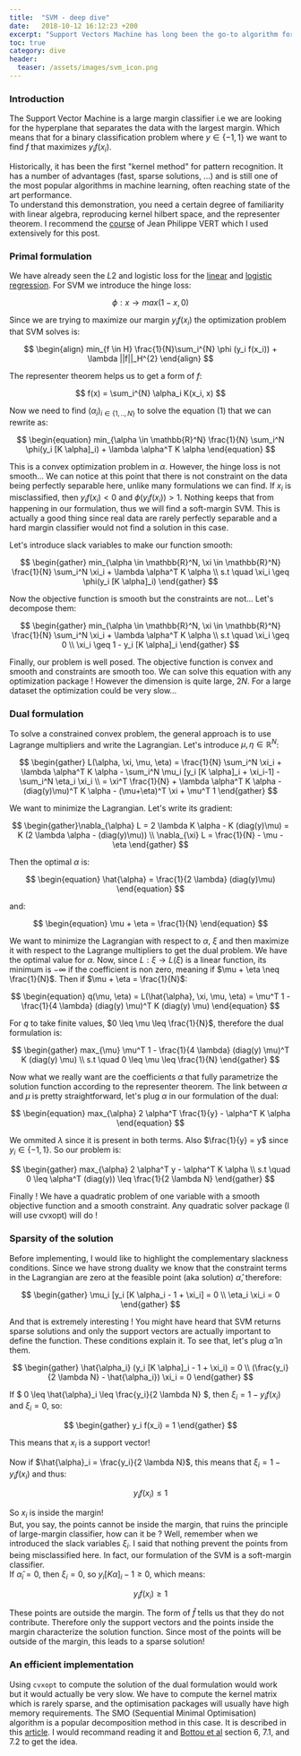 ```yaml
---
title:  "SVM - deep dive"
date:   2018-10-12 16:12:23 +200
excerpt: "Support Vectors Machine has long been the go-to algorithm for machine learning. Deep dive into the remarkable power of this classifier."
toc: true
category: dive
header:
  teaser: /assets/images/svm_icon.png
---
```


### Introduction

The Support Vector Machine is a large margin classifier i.e we are looking for the hyperplane that separates the data with the largest margin. Which means that for a binary classification problem where $y \in \{-1,1\}$ we want to find $f$ that maximizes $y_i f(x_i)$.     
      
Historically, it has been the first "kernel method" for pattern recognition. It has a number of advantages (fast, sparse solutions, ...) and is still one of the most popular algorithms in machine learning, often reaching state of the art performance.     
To understand this demonstration, you need a certain degree of familiarity with linear algebra, reproducing kernel hilbert space, and the representer theorem. I recommend the [course](http://members.cbio.mines-paristech.fr/~jvert/svn/kernelcourse/slides/master2017/master2017.pdf) of Jean Philippe VERT which I used extensively for this post.
       
### Primal formulation
        
We have already seen the $L2$ and logistic loss for the [linear](./2018-09-05-linear-regression-deep-dive.md) and [logistic regression](./2018-09-28-logistic-regression-deep-dive.md). For SVM we introduce the hinge loss:     
      
$$
\phi : x \rightarrow max(1-x,0)
$$
       
Since we are trying to maximize our margin $y_i f(x_i)$ the optimization problem that SVM solves is:
           
$$
\begin{align}
min_{f \in H} \frac{1}{N}\sum_i^{N} \phi (y_i f(x_i)) + \lambda ||f||_H^{2}
\end{align}
$$
     
The representer theorem helps us to get a form of $f$:     
      
$$
f(x) = \sum_i^{N} \alpha_i K(x_i, x)
$$
     
Now we need to find $(\alpha_i)_{i \in \{1,..,N\}}$ to solve the equation (1) that we can rewrite as:     
       
$$
\begin{equation}
min_{\alpha \in \mathbb{R}^N} \frac{1}{N} \sum_i^N \phi(y_i [K \alpha]_i) + \lambda \alpha^T K \alpha
\end{equation}
$$
          
This is a convex optimization problem in $\alpha$. However, the hinge loss is not smooth...
We can notice at this point that there is not constraint on the data being perfectly separable here, unlike many formulations we can find. If $x_i$ is misclassified, then $y_i f(x_i) < 0$ and $\phi(y_i f(x_i)) > 1$. Nothing keeps that from happening in our formulation, thus we will find a soft-margin SVM. This is actually a good thing since real data are rarely perfectly separable and a hard margin classifier would not find a solution in this case.       
          
Let's introduce slack variables to make our function smooth:     
      
$$
\begin{gather}
min_{\alpha \in \mathbb{R}^N, \xi \in \mathbb{R}^N} \frac{1}{N} \sum_i^N \xi_i + \lambda \alpha^T K \alpha   \\
s.t \quad \xi_i \geq \phi(y_i [K \alpha]_i)
\end{gather}
$$

Now the objective function is smooth but the constraints are not... Let's decompose them:     
     
$$
\begin{gather}
min_{\alpha \in \mathbb{R}^N, \xi \in \mathbb{R}^N} \frac{1}{N} \sum_i^N \xi_i + \lambda \alpha^T K  \alpha     \\
s.t \quad \xi_i \geq 0   \\
\xi_i \geq 1 - y_i [K \alpha]_i
\end{gather}
$$

Finally, our problem is well posed. The objective function is convex and smooth and constraints are smooth too. We can solve this equation with any optimization package !
However the dimension is quite large, $2N$. For a large dataset the optimization could be very slow...

### Dual formulation

To solve a constrained convex problem, the general approach is to use Lagrange multipliers and write the Lagrangian. Let's introduce $\mu, \eta \in \mathbb{R}^N$:     
      
$$
\begin{gather}
L(\alpha, \xi, \mu, \eta) = \frac{1}{N} \sum_i^N \xi_i + \lambda \alpha^T K \alpha - \sum_i^N \mu_i [y_i [K \alpha]_i + \xi_i-1] - \sum_i^N \eta_i \xi_i     \\
= \xi^T \frac{1}{N} + \lambda \alpha^T K \alpha - (diag(y)\mu)^T K \alpha - (\mu+\eta)^T \xi + \mu^T 1
\end{gather}
$$      
        
We want to minimize the Lagrangian. Let's write its gradient:     
      
$$
\begin{gather}\nabla_{\alpha} L = 2 \lambda K \alpha - K (diag(y)\mu) = K (2 \lambda \alpha - (diag(y)\mu))   \\
\nabla_{\xi} L = \frac{1}{N} - \mu - \eta
\end{gather}
$$    
        
Then the optimal $\alpha$ is:     
      
$$
\begin{equation}
\hat{\alpha} = \frac{1}{2 \lambda} (diag(y)\mu)
\end{equation}
$$     
      
and:     
       
$$
\begin{equation}
\mu + \eta = \frac{1}{N}
\end{equation}
$$     
           
We want to minimize the Lagrangian with respect to $\alpha$, $\xi$ and then maximize it with respect to the Lagrange multipliers to get the dual problem. We have the optimal value for $\alpha$. Now, since $L: \xi \rightarrow L(\xi)$ is a linear function, its minimum is $-\infty$ if the coefficient is non zero, meaning if $\mu + \eta \neq \frac{1}{N}$. Then if $\mu + \eta = \frac{1}{N}$:         
          
$$
\begin{equation}
q(\mu, \eta) = L(\hat{\alpha}, \xi, \mu, \eta) = \mu^T 1 - \frac{1}{4 \lambda} (diag(y) \mu)^T K (diag(y) \mu)
\end{equation}
$$       
         
For $q$ to take finite values, $0 \leq \mu \leq \frac{1}{N}$, therefore the dual formulation is:     
      
$$
\begin{gather}
max_{\mu} \mu^T 1 - \frac{1}{4 \lambda} (diag(y) \mu)^T K (diag(y) \mu)     \\
s.t \quad 0 \leq \mu \leq \frac{1}{N}
\end{gather}
$$    
              
Now what we really want are the coefficients $\alpha$ that fully parametrize the solution function according to the representer theorem. The link between $\alpha$ and $\mu$ is pretty straightforward, let's plug $\alpha$ in our formulation of the dual:       
       
$$
\begin{equation}
max_{\alpha} 2 \alpha^T \frac{1}{y} - \alpha^T K \alpha
\end{equation}
$$        
         
We ommited $\lambda$ since it is present in both terms. Also $\frac{1}{y} = y$ since $y_i \in \{-1, 1\}$. So our problem is:          
         
$$
\begin{gather}
max_{\alpha} 2 \alpha^T y - \alpha^T K \alpha     \\
s.t \quad 0 \leq \alpha^T (diag(y)) \leq \frac{1}{2 \lambda N}
\end{gather}
$$       
          
Finally ! We have a quadratic problem of one variable with a smooth objective function and a smooth constraint. Any quadratic solver package (I will use cvxopt) will do !

### Sparsity of the solution

Before implementing, I would like to highlight the complementary slackness conditions. Since we have strong duality we know that the constraint terms in the Lagrangian are zero at the feasible point (aka solution) $\hat{\alpha}$, therefore:     

$$
\begin{gather}
\mu_i [y_i [K \alpha_i - 1 + \xi_i] = 0    \\
\eta_i \xi_i = 0
\end{gather}
$$     
         
And that is extremely interesting ! You might have heard that SVM returns sparse solutions and only the support vectors are actually important to define the function. These conditions explain it. To see that, let's plug $\hat{\alpha}$ in them.       
         
$$
\begin{gather}
\hat{\alpha_i} (y_i [K \alpha]_i - 1 + \xi_i) = 0      \\
(\frac{y_i}{2 \lambda N} - \hat{\alpha_i}) \xi_i = 0
\end{gather}
$$        
          
If $ 0 \leq \hat{\alpha}_i \leq \frac{y_i}{2 \lambda N} $, then $\xi_i = 1 - y_i f(x_i)$ and $\xi_i = 0$, so:      
       
$$
\begin{gather}
y_i f(x_i) = 1
\end{gather}
$$      
          
This means that $x_i$ is a support vector!       
          
Now if $\hat{\alpha}_i = \frac{y_i}{2 \lambda N}$, this means that $\xi_i = 1 - y_i f(x_i)$ and thus:     
       
$$
\begin{equation}
y_i f(x_i) \leq 1
\end{equation}
$$    
              
So $x_i$ is inside the margin!       
But, you say, the points cannot be inside the margin, that ruins the principle of large-margin classifier, how can it be ? Well, remember when we introduced the slack variables $\xi_i$. I said that nothing prevent the points from being misclassified here. In fact, our formulation of the SVM is a soft-margin classifier.<br>
If $\hat{\alpha}_i = 0$, then $\xi_i = 0$, so $y_i [K \alpha]_i - 1 \geq 0$, which means:      
        
$$
\begin{equation}
y_i f(x_i) \geq 1
\end{equation}
$$         
            
These points are outside the margin. The form of $\hat{f}$ tells us that they do not contribute. Therefore only the support vectors and the points inside the margin characterize the solution function. Since most of the points will be outside of the margin, this leads to a sparse solution!

### An efficient implementation

Using `cvxopt` to compute the solution of the dual formulation would work but it would actually be very slow. We have to compute the kernel matrix which is rarely sparse, and the optimisation packages will usually have high memory requirements. The SMO (Sequential Minimal Optimisation) algorithm is a popular decomposition method in this case. It is described in this [article](https://emilemathieu.fr/posts/2018/08/svm/). I would recommand reading it and [Bottou et al](https://leon.bottou.org/publications/pdf/lin-2006.pdf) section 6, 7.1, and 7.2 to get the idea.
